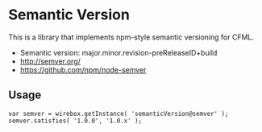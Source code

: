 ﻿# Semantic Version

This is a library that implements npm-style semantic versioning for CFML.

* Semantic version: major.minor.revision-preReleaseID+build
* http://semver.org/
* https://github.com/npm/node-semver

## Usage
```
var semver = wirebox.getInstance( 'semanticVersion@semver' );
semver.satisfies( '1.0.0', '1.0.x' );
```